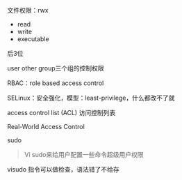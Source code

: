 



文件权限：rwx

- read
- write
- executable



后3位



user other group三个组的控制权限



RBAC：role based access control

SELinux：安全强化，模型：least-privilege，什么都改不了就



access control list (ACL) 访问控制列表



Real-World Access Control 



sudo

> Vi sudo来给用户配置一些命令超级用户权限



visudo 指令可以做检查，语法错了不给存



